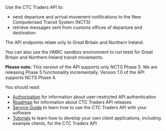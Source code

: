 Use the CTC Traders API to:

- send departure and arrival movement notifications to the New Computerised Transit System (NCTS)
- retrieve messages sent from customs offices of departure and destination

The API endpoints relate only to Great Britain and Northern Ireland.

You can also use the HMRC sandbox environment to run tests for Great Britain and Northern Ireland transit movements.

**Please note:** This version of the API supports only NCTS Phase 5. We are releasing Phase 5 functionality incrementally. Version 1.0 of the API supports NCTS Phase 4.

You should read:

- [Authorisation](/api-documentation/docs/authorisation/user-restricted-endpoints) for information about user-restricted API authentication
- [Roadmap](/roadmaps/common-transit-convention-traders-roadmap/) for information about CTC Traders API releases
- [Service Guide](/guides/ctc-traders-phase5-service-guide) to learn how to use the CTC Traders API with your software
- [Tutorials](/api-documentation/docs/tutorials) to learn how to develop your own client applications, including example clients, for the CTC Traders API
